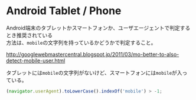 # Android Tablet / Phone

Android端末のタブレットかスマートフォンか、ユーザエージェントで判定するとき推奨されている  
方法は、`mobile`の文字列を持っているかどうかで判定すること。

http://googlewebmastercentral.blogspot.jp/2011/03/mo-better-to-also-detect-mobile-user.html

タブレットには`mobile`の文字列がないけど、スマートフォンには`mobile`が入っている。


```js
(navigator.userAgent).toLowerCase().indexOf('mobile') > -1;
```
